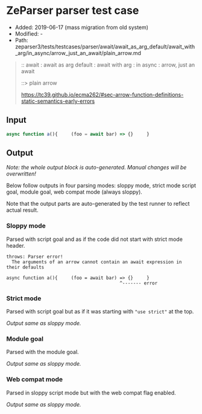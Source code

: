 # ZeParser parser test case

- Added: 2019-06-17 (mass migration from old system)
- Modified: -
- Path: zeparser3/tests/testcases/parser/await/await_as_arg_default/await_with_arg/in_async/arrow_just_an_await/plain_arrow.md

> :: await : await as arg default : await with arg : in async : arrow, just an await
>
> ::> plain arrow
>
> https://tc39.github.io/ecma262/#sec-arrow-function-definitions-static-semantics-early-errors

## Input

`````js
async function a(){     (foo = await bar) => {}     }
`````

## Output

_Note: the whole output block is auto-generated. Manual changes will be overwritten!_

Below follow outputs in four parsing modes: sloppy mode, strict mode script goal, module goal, web compat mode (always sloppy).

Note that the output parts are auto-generated by the test runner to reflect actual result.

### Sloppy mode

Parsed with script goal and as if the code did not start with strict mode header.

`````
throws: Parser error!
  The arguments of an arrow cannot contain an await expression in their defaults

async function a(){     (foo = await bar) => {}     }
                                          ^------- error
`````

### Strict mode

Parsed with script goal but as if it was starting with `"use strict"` at the top.

_Output same as sloppy mode._

### Module goal

Parsed with the module goal.

_Output same as sloppy mode._

### Web compat mode

Parsed in sloppy script mode but with the web compat flag enabled.

_Output same as sloppy mode._
